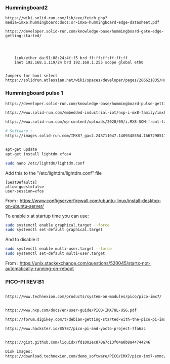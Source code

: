 
### Hummingboard2
``` 
https://wiki.solid-run.com/lib/exe/fetch.php?media=imx6:hummingboard:docs:sr-imx6-hummingboard-edge-datasheet.pdf

https://developer.solid-run.com/knowledge-base/hummingboard-gate-edge-getting-started/




    link/ether da:91:08:24:4f:f5 brd ff:ff:ff:ff:ff:ff
    inet 192.168.1.119/24 brd 192.168.1.255 scope global eth0


Jumpers for boot select
https://solidrun.atlassian.net/wiki/spaces/developer/pages/286621835/HummingBoard+Edge+Gate+Boot+Jumpers

```


### Hummingboard pulse 1

```bash
https://developer.solid-run.com/knowledge-base/hummingboard-pulse-getting-started/

https://www.solid-run.com/embedded-industrial-iot/nxp-i-mx8-family/imx8-som/

https://www.solid-run.com/wp-content/uploads/2020/09/i.MX8-SOM-front-large-960x430.png

# Software :
https://images.solid-run.com/IMX8?_ga=2.248711047.1409348554.1667298511-46829973.1667298511

```

```bash

apt-get update
apt-get install lightdm xfce4

sudo nano /etc/lightdm/lightdm.conf
```

Add this to the "/etc/lightdm/lightdm.conf" file
```
[SeatDefaults]
allow-guest=false
user-session=xfce
```
From : https://www.configserverfirewall.com/ubuntu-linux/install-desktop-on-ubuntu-server/


To enable x at startup time you can use:
```bash
sudo systemctl enable graphical.target --force
sudo systemctl set-default graphical.target
```

And to disable it
```bash
sudo systemctl enable multi-user.target --force
sudo systemctl set-default multi-user.target
```
From : https://unix.stackexchange.com/questions/520045/startx-not-automatically-running-on-reboot



### PICO-PI REV:B1
```bash

https://www.technexion.com/products/system-on-modules/pico/pico-imx7/


https://www.nxp.com/docs/en/user-guide/PICO-IMX7UL-USG.pdf

https://forum.digikey.com/t/debian-getting-started-with-the-pico-pi-imx7/12429

https://www.hackster.io/85787/pico-pi-and-yocto-project-7fa6ac


https://gist.github.com/liquidx/fd1002ec870a7c13f04a0b8a44744246

Disk images:
https://download.technexion.com/demo_software/PICO/IMX7/pico-imx7-emmc/

```

